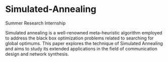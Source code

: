 # Simulated-Annealing
Summer Research Internship

Simulated annealing is a well-renowned meta-heuristic algorithm employed to address the black box
optimization problems related to searching for global
optimums. This paper explores the technique of Simulated
Annealing and aims to study its extended applications in
the field of communication design and network synthesis.
